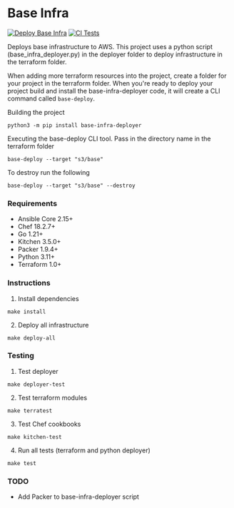 # Base Infra
[![Deploy Base Infra](https://github.com/pafable/base-infra/actions/workflows/deploy.yml/badge.svg)](https://github.com/pafable/base-infra/actions/workflows/deploy.yml)
[![CI Tests](https://github.com/pafable/base-infra/actions/workflows/ci.yml/badge.svg)](https://github.com/pafable/base-infra/actions/workflows/ci.yml)

Deploys base infrastructure to AWS. 
This project uses a python script (base_infra_deployer.py) in the deployer folder to deploy infrastructure in the terraform folder.

When adding more terraform resources into the project, create a folder for your project in the terraform folder. 
When you're ready to deploy your project build and install the base-infra-deployer code, it will create a CLI command called `base-deploy`.

Building the project
```commandline
python3 -m pip install base-infra-deployer
```

Executing the base-deploy CLI tool. Pass in the directory name in the terraform folder
```commandline
base-deploy --target "s3/base"
```

To destroy run the following
```commandline
base-deploy --target "s3/base" --destroy
```


### Requirements
- Ansible Core 2.15+
- Chef 18.2.7+
- Go 1.21+
- Kitchen 3.5.0+
- Packer 1.9.4+
- Python 3.11+
- Terraform 1.0+

### Instructions
1. Install dependencies
```commandline
make install
```

2. Deploy all infrastructure
```commandline
make deploy-all
```

### Testing
1. Test deployer
```commandline
make deployer-test
```

2. Test terraform modules
```commandline
make terratest
```

3. Test Chef cookbooks
```commandline
make kitchen-test
```

4. Run all tests (terraform and python deployer)
```commandline
make test
```

### TODO
- Add Packer to base-infra-deployer script
